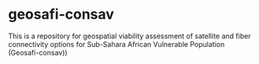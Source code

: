# geosafi-consav
This is a repository for geospatial viability assessment of satellite and fiber connectivity options for Sub-Sahara African Vulnerable Population (Geosafi-consav))
